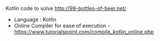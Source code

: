 Kotlin code to solve http://99-bottles-of-beer.net/

* Language : Kotlin
* Online Compiler for ease of execution - https://www.tutorialspoint.com/compile_kotlin_online.php